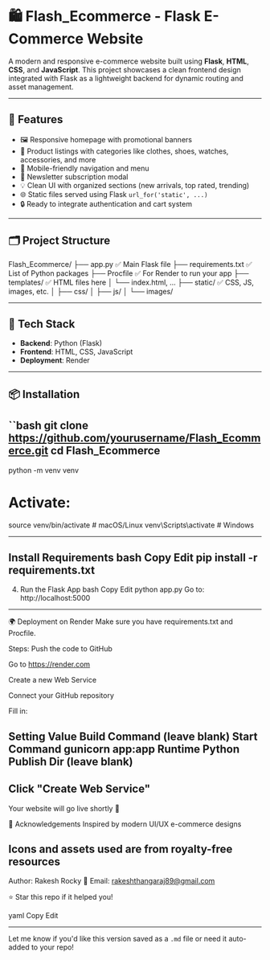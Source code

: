 # 🛍️ Flash_Ecommerce - Flask E-Commerce Website

A modern and responsive e-commerce website built using **Flask**, **HTML**, **CSS**, and **JavaScript**. This project showcases a clean frontend design integrated with Flask as a lightweight backend for dynamic routing and asset management.

---

## 🚀 Features

- 🖼️ Responsive homepage with promotional banners
- 🛒 Product listings with categories like clothes, shoes, watches, accessories, and more
- 📱 Mobile-friendly navigation and menu
- 📧 Newsletter subscription modal
- 💡 Clean UI with organized sections (new arrivals, top rated, trending)
- 🌐 Static files served using Flask `url_for('static', ...)`
- 🔒 Ready to integrate authentication and cart system

---

## 🗂️ Project Structure

Flash_Ecommerce/
├── app.py                     ✅ Main Flask file
├── requirements.txt           ✅ List of Python packages
├── Procfile                   ✅ For Render to run your app
├── templates/                 ✅ HTML files here
│   └── index.html, ...
├── static/                    ✅ CSS, JS, images, etc.
│   ├── css/
│   ├── js/
│   └── images/



---

## 🧰 Tech Stack

- **Backend**: Python (Flask)
- **Frontend**: HTML, CSS, JavaScript
- **Deployment**: Render

---

## 📦 Installation
``bash
git clone https://github.com/yourusername/Flash_Ecommerce.git
cd Flash_Ecommerce
---
python -m venv venv

# Activate:
source venv/bin/activate        # macOS/Linux
venv\Scripts\activate           # Windows

---
 Install Requirements
bash
Copy
Edit
pip install -r requirements.txt
---
4. Run the Flask App
bash
Copy
Edit
python app.py
Go to: http://localhost:5000
---
🌍 Deployment on Render
Make sure you have requirements.txt and Procfile.

Steps:
Push the code to GitHub

Go to https://render.com

Create a new Web Service

Connect your GitHub repository

Fill in:

Setting	Value
Build Command	(leave blank)
Start Command	gunicorn app:app
Runtime	Python
Publish Dir	(leave blank)
---
Click "Create Web Service"
---
Your website will go live shortly 🚀

🙌 Acknowledgements
Inspired by modern UI/UX e-commerce designs

Icons and assets used are from royalty-free resources
---
Author: Rakesh Rocky
📧 Email: rakeshthangaraj89@gmail.com

⭐ Star this repo if it helped you!

yaml
Copy
Edit

---

Let me know if you'd like this version saved as a `.md` file or need it auto-added to your repo!









